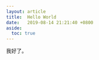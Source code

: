 ```yaml
---
layout: article
title:  Hello World
date:   2019-08-14 21:21:40 +0800
aside:
  toc: true
---
```

我好了。
